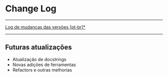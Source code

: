 # Change Log

***

[Log de mudanças das versões [pt-br]*](https://tr0nz0d.com/docs/changes/tr0nz0d-lib-python-library/)

***

## Futuras atualizações

* Atualização de docstrings
* Novas adições de ferramentas
* Refactors e outras melhorias

